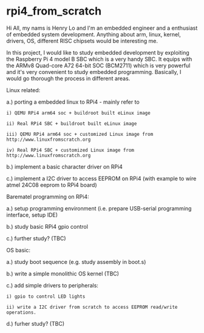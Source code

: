 # rpi4_from_scratch

Hi All, my nams is Henry Lo and I'm an embedded engineer and a enthusiast of embedded system development. Anything about arm, linux, kernel, drivers, OS, different RISC chipsets would be interesting me.

In this project, I would like to study embedded development by exploiting the Raspberry Pi 4 model B SBC which is a very handy SBC. It equips with the ARMv8 Quad-core A72 64-bit SOC (BCM2711) which is very powerful and it's very convenient to study embedded programming. Basically, I would go thorough the process in different areas.

Linux related:

a.) porting a embedded linux to RPi4 - mainly refer to 
    
    i) QEMU RPi4 arm64 soc + buildroot built eLinux image
    
    ii) Real RPi4 SBC + buildroot built eLinux image
    
    iii) QEMU RPi4 arm64 soc + customized Linux image from http://www.linuxfromscratch.org
    
    iv) Real RPi4 SBC + customized Linux image from http://www.linuxfromscratch.org

b.) implement a basic character driver on RPi4

c.) implement a I2C driver to access EEPROM on RPi4 (with example to wire atmel 24C08 eeprom to RPi4 board)


Barematel programming on RPi4:

a.) setup programming environment (i.e. prepare USB-serial programming interface, setup IDE)

b.) study basic RPi4 gpio control

c.) further study? (TBC)


OS basic:

a.) study boot sequence (e.g. study assembly in boot.s)

b.) write a simple monolithic OS kernel (TBC)

c.) add simple drivers to peripherals:
    
    i) gpio to control LED lights
    
    ii) write a I2C driver from scratch to access EEPROM read/write operations.

d.) furher study? (TBC)
